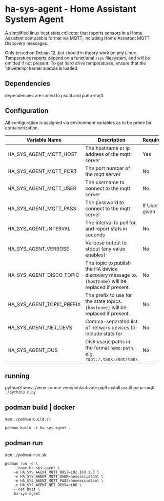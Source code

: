# ha-sys-agent - Home Assistant System Agent

A simplified linux host stats collector that reports sensors in a Home Assistant compatible format via MQTT, including Home Assistant MQTT Discovery messages.

Only tested on Debian 12, but should in theory work on any Linux.  Temperature reports depend on a functional `/sys` filesystem, and will be omitted if not present.  To get hard drive temperatures, ensure that the 'drivetemp' kernel module is loaded.

## Dependencies
dependencies are limted to psutil and paho-mqtt

## Configuration

All configuration is assigned via environment variables as to be prime for containerization.

| Variable Name             | Description                                                   | Required          | Default   |
| ---                       | ---                                                           | ---               | ---       |
| HA_SYS_AGENT_MQTT_HOST    | The hostname or ip address of the mqtt server                 | Yes               | None      |
| HA_SYS_AGENT_MQTT_PORT    | The port number of the mqtt server                            | No                | 1883      |
| HA_SYS_AGENT_MQTT_USER    | The username to connect to the mqtt server                    | No                | None      |
| HA_SYS_AGENT_MQTT_PASS    | The password to connect to the mqtt server                    | If User given     | None      |
| HA_SYS_AGENT_INTERVAL     | The interval to poll for and report stats in seconds          | No                | 10.0      |     
| HA_SYS_AGENT_VERBOSE      | Verbose output to stdout (any value enables)                  | No                | False     |
| HA_SYS_AGENT_DISCO_TOPIC  | The topic to publish the HA device discovery message to.  `{hostname}` will be replaced if present.   | No | homeassistant/device/ha-sys-agent-{hostname}/config
| HA_SYS_AGENT_TOPIC_PREFIX | The prefix to use for the state topics. `{hostname}` will be replaced if present.  | No | ha-sys-agent/{hostname}
| HA_SYS_AGENT_NET_DEVS     | Comma-separated list of network devices to include stats for  | No                | None      |
| HA_SYS_AGENT_DUS          | Disk usage paths in the format `name:path`.  e.g, `root:/,tank:/mnt/tank` | No    | None      |

## running
python3 venv ./venv
source venv/bin/activate
pip3 install psutil paho-mqtt
`./python3 c.py`

## podman build | docker
see `./podman-build.sh` 

```
podman build -t ha-sys-agent .
```

## podman run
see `./podman-run.sh`

```
podman run -d \
    --name ha-sys-agent \
    -e HA_SYS_AGENT_MQTT_HOST=192.168.1.3 \
    -e HA_SYS_AGENT_MQTT_USER=homeassistant \
    -e HA_SYS_AGENT_MQTT_PASS=homeassistant \
    -e HA_SYS_AGENT_NET_DEVS=eth0 \
    --net host \
    ha-sys-agent
```